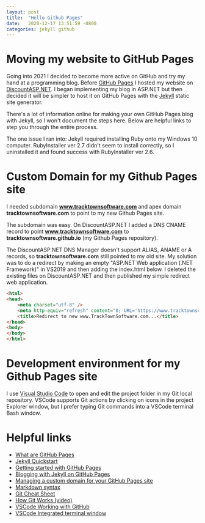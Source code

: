 ```yaml
---
layout: post
title:  "Hello Github Pages"
date:   2020-12-17 13:51:59 -0800
categories: jekyll github
---
```


# Moving my website to GitHub Pages

Going into 2021 I decided to become more active on GitHub and try my hand at a programming blog. Before [GitHub Pages](https://pages.github.com/) I hosted my website on [DiscountASP.NET](https://www.discountasp.net/). I began implementing my blog in ASP.NET but then decided it will be simpler to host it on GitHub Pages with the [Jekyll](https://jekyllrb.com/) static site generator.

There's a lot of information online for making your own GitHub Pages blog with Jekyll, so I won't document the steps here. Below are helpful links to step you through the entire process.

The one issue I ran into: Jekyll required installing Ruby onto my Windows 10 computer. RubyInstaller ver 2.7 didn't seem to install correctly, so I uninstalled it and found success with RubyInstaller ver 2.6.

# Custom Domain for my Github Pages site

I needed subdomain **www.tracktownsoftware.com** and apex domain **tracktownsoftware.com** to point to my new Github Pages site.  

The subdomain was easy. On DiscountASP.NET I added a DNS CNAME record to point **www.tracktownsoftware.com** to  **tracktownsoftware.github.io** (my Github Pages repository).

The DiscountASP.NET DNS Manager doesn't support ALIAS, ANAME or A records, so **tracktownsoftware.com** still pointed to my old site. My solution was to do a redirect by making an empty "ASP.NET Web application (.NET Framework)" in VS2019 and then adding the index.html below. I deleted the existing files on DiscountASP.NET and then published my simple redirect web application.

```html
<html>
<head>
    <meta charset="utf-8" />
    <meta http-equiv="refresh" content="0; URL='https://www.tracktownsoftware.com'" />
    <title>Redirect to new www.TrackTownSoftware.com...</title>
</head>
<body>
</body>
</html>
```

# Development environment for my Github Pages site
I use [Visual Studio Code](https://code.visualstudio.com/) to open and edit the project folder in my Git local repository. VSCode supports Git actions by clicking on icons in the project Explorer window, but I prefer typing Git commands into a VSCode terminal Bash window.

# Helpful links
- [What are GitHub Pages](https://pages.github.com/)
- [Jekyll Quickstart](https://jekyllrb.com/docs/)
- [Getting started with GitHub Pages](https://docs.github.com/en/free-pro-team@latest/github/working-with-github-pages/getting-started-with-github-pages)
- [Blogging with Jekyll on GitHub Pages](https://docs.github.com/en/free-pro-team@latest/github/working-with-github-pages/setting-up-a-github-pages-site-with-jekyll)
- [Managing a custom domain for your GitHub Pages site](https://docs.github.com/en/free-pro-team@latest/github/working-with-github-pages/managing-a-custom-domain-for-your-github-pages-site)
- [Markdown syntax](https://www.markdownguide.org/basic-syntax/)
- [Git Cheat Sheet](https://education.github.com/git-cheat-sheet-education.pdf)
- [How Git Works (video)](https://www.pluralsight.com/courses/how-git-works)
- [VSCode Working with GitHub](https://code.visualstudio.com/docs/editor/github)
- [VSCode Integrated terminal window](https://code.visualstudio.com/docs/editor/integrated-terminal)


